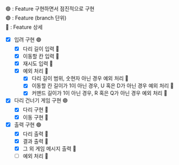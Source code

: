 🟢 : Feature 구현하면서 점진적으로 구현 <br>
🟣 : Feature (branch 단위) <br>
🔹 : Feature 상세 <br>

- [x] 입려 구현 🟣
  - [x] 다리 길이 입력 🔹
  - [x] 이동할 칸 입력 🔹
  - [x] 재시도 입력 🔹
  - [x] 예외 처리 🔹
    - [x] 다리 길이 범위, 숫현자 아닌 경우 예외 처리 🔹
    - [x] 이동할 칸 길이가 1이 아닌 경우, U 혹은 D가 아닌 경우 예외 처리 🔹 
    - [x] 커맨드 길이가 1이 아닌 경우, R 혹은 Q가 아닌 경우 예외 처리 🔹
- [x] 다리 건너기 게임 구현 🟣
  - [x] 다리 구현 🔹
  - [x] 이동 구현 🔹
- [x] 출력 구현 🟢
  - [x] 다리 출력 🔹
  - [x] 결과 출력 🔹
  - [x] 그 외 게임 메시지 출력 🔹
  - [ ] 예외 처리 🔹